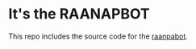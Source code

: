 # It's the RAANAPBOT

This repo includes the source code for the [raanpabot](https://twitter.com/raanapbot).
